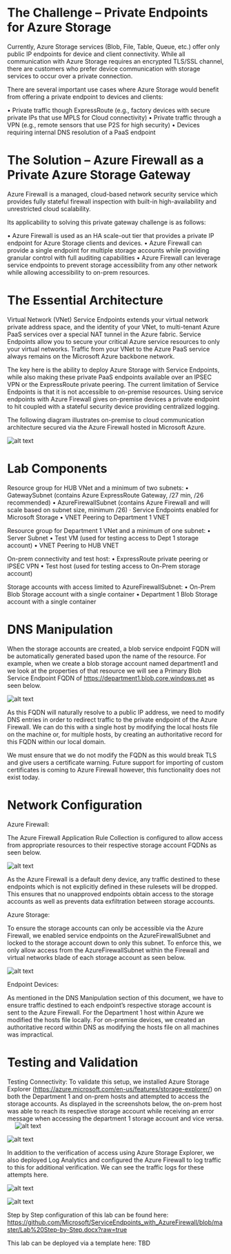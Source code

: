 # The Challenge – Private Endpoints for Azure Storage

Currently, Azure Storage services (Blob, File, Table, Queue, etc.) offer only public IP endpoints for device and client connectivity.  While all communication with Azure Storage requires an encrypted TLS/SSL channel, there are customers who prefer device communication with storage services to occur
over a private connection.  

There are several important use cases where Azure Storage would benefit from offering a private
endpoint to devices and clients:

•	Private traffic though ExpressRoute (e.g., factory devices with secure private IPs that use MPLS for Cloud connectivity)
•	Private traffic through a VPN (e.g., remote sensors that use P2S for high security)
•	Devices requiring internal DNS resolution of a PaaS endpoint

# The Solution – Azure Firewall as a Private Azure Storage Gateway

Azure Firewall is a managed, cloud-based network security service which provides fully stateful firewall inspection with built-in high-availability and unrestricted cloud scalability.

Its applicability to solving this private gateway challenge is as follows:

•	Azure Firewall is used as an HA scale-out tier that provides a private IP endpoint for Azure Storage clients and devices.
•	Azure Firewall can provide a single endpoint for multiple storage accounts while providing granular control with full auditing capabilities
•	Azure Firewall can leverage service endpoints to prevent storage accessibility from any other network while allowing accessibility to on-prem resources. 

# The Essential Architecture

Virtual Network (VNet) Service Endpoints extends your virtual network private address space, and
the identity of your VNet, to multi-tenant Azure PaaS services over a special NAT tunnel in the
Azure fabric.  Service Endpoints allow you to secure your critical Azure service resources to only
your virtual networks. Traffic from your VNet to the Azure PaaS service always remains on the
Microsoft Azure backbone network.

The key here is the ability to deploy Azure Storage with Service Endpoints, while also making these
private PaaS endpoints available over an IPSEC VPN or the ExpressRoute private peering. The current limitation of Service Endpoints is that it is not accessible to on-premise resources.  Using service endpoints with Azure Firewall gives on-premise devices a private endpoint to hit coupled with a stateful security device providing centralized logging.  

The following diagram illustrates on-premise to cloud communication architecture secured via the
Azure Firewall hosted in Microsoft Azure. 

![alt text](https://github.com/Microsoft/ServiceEndpoints_with_AzureFirewall/blob/master/images/Summary_1.PNG)
 

# Lab Components

Resource group for HUB VNet and a minimum of two subnets:
•	GatewaySubnet (contains Azure ExpressRoute Gateway, /27 min, /26 recommended)
•	AzureFirewallSubnet (contains Azure Firewall and will scale based on subnet size, minimum /26)
·	Service Endpoints enabled for Microsoft Storage
•	VNET Peering to Department 1 VNET

Resource group for Department 1 VNet and a minimum of one subnet:
•	Server Subnet
•	Test VM (used for testing access to Dept 1 storage account)
•	VNET Peering to HUB VNET

On-prem connectivity and test host:
•	ExpressRoute private peering or IPSEC VPN 
•	Test host (used for testing access to On-Prem storage account)

Storage accounts with access limited to AzureFirewallSubnet:
•	On-Prem Blob Storage account with a single container
•	Department 1 Blob Storage account with a single container

# DNS Manipulation

When the storage accounts are created, a blob service endpoint FQDN will be automatically generated based upon the name of the resource.  For example, when we create a blob storage account named department1 and we look at the properties of that resource we will see a Primary Blob Service Endpoint FQDN of https://department1.blob.core.windows.net as seen below.

![alt text](https://github.com/Microsoft/ServiceEndpoints_with_AzureFirewall/blob/master/images/Summary_2.PNG)

As this FQDN will naturally resolve to a public IP address, we need to modify DNS entries in order to redirect traffic to the private endpoint of the Azure Firewall.  We can do this with a single host by modifying the local hosts file on the machine or, for multiple hosts, by creating an authoritative record for this FQDN within our local domain.

We must ensure that we do not modify the FQDN as this would break TLS and give users a certificate warning.  Future support for importing of custom certificates is coming to Azure Firewall however, this functionality does not exist today.  

# Network Configuration

Azure Firewall:

The Azure Firewall Application Rule Collection is configured to allow access from appropriate resources to their respective storage account FQDNs as seen below.

 ![alt text](https://github.com/Microsoft/ServiceEndpoints_with_AzureFirewall/blob/master/images/Summary_3.PNG)

As the Azure Firewall is a default deny device, any traffic destined to these endpoints which is not explicitly defined in these rulesets will be dropped.  This ensures that no unapproved endpoints obtain access to the storage accounts as well as prevents data exfiltration between storage accounts.

Azure Storage:

To ensure the storage accounts can only be accessible via the Azure Firewall, we enabled service endpoints on the AzureFirewallSubnet and locked to the storage account down to only this subnet.  To enforce this, we only allow access from the AzureFirewallSubnet within the Firewall and virtual networks blade of each storage account as seen below.

![alt text](https://github.com/Microsoft/ServiceEndpoints_with_AzureFirewall/blob/master/images/Summary_4.PNG) 

Endpoint Devices:

As mentioned in the DNS Manipulation section of this document, we have to ensure traffic destined to each endpoint’s respective storage account is sent to the Azure Firewall.  For the Department 1 host within Azure we modified the hosts file locally.  For on-premise devices, we created an authoritative record within DNS as modifying the hosts file on all machines was impractical.

# Testing and Validation

Testing Connectivity:
To validate this setup, we installed Azure Storage Explorer (https://azure.microsoft.com/en-us/features/storage-explorer/) on both the Department 1 and on-prem hosts and attempted to access the storage accounts.  As displayed in the screenshots below, the on-prem host was able to reach its respective storage account while receiving an error message when accessing the department 1 storage account and vice versa.
 
![alt text](https://github.com/Microsoft/ServiceEndpoints_with_AzureFirewall/blob/master/images/Summary_5.PNG) 
 
![alt text](https://github.com/Microsoft/ServiceEndpoints_with_AzureFirewall/blob/master/images/Summary_6.PNG)

In addition to the verification of access using Azure Storage Explorer, we also deployed Log Analytics and configured the Azure Firewall to log traffic to this for additional verification.  We can see the traffic logs for these attempts here.

![alt text](https://github.com/Microsoft/ServiceEndpoints_with_AzureFirewall/blob/master/images/Summary_7.PNG) 
 
![alt text](https://github.com/Microsoft/ServiceEndpoints_with_AzureFirewall/blob/master/images/Summary_8.PNG)


Step by Step configuration of this lab can be found here: https://github.com/Microsoft/ServiceEndpoints_with_AzureFirewall/blob/master/Lab%20Step-by-Step.docx?raw=true

This lab can be deployed via a template here: TBD
